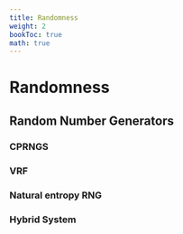```yaml
---
title: Randomness
weight: 2
bookToc: true
math: true
---
```



# Randomness

## Random Number Generators


### CPRNGS


### VRF


### Natural entropy RNG

### Hybrid System

